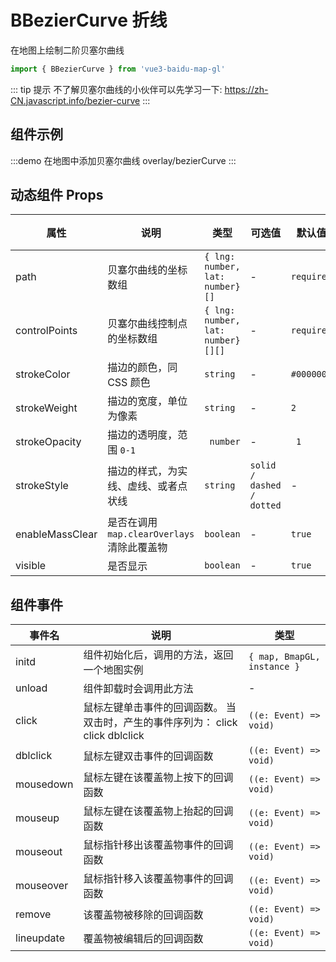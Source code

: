 # BBezierCurve 折线

在地图上绘制二阶贝塞尔曲线

```ts
import { BBezierCurve } from 'vue3-baidu-map-gl'
```

::: tip 提示
不了解贝塞尔曲线的小伙伴可以先学习一下: https://zh-CN.javascript.info/bezier-curve
:::

## 组件示例

:::demo 在地图中添加贝塞尔曲线
overlay/bezierCurve
:::

## 动态组件 Props

| 属性            | 说明                                        | 类型                              | 可选值                    | 默认值     | 版本                               |
| --------------- | ------------------------------------------- | --------------------------------- | ------------------------- | ---------- | ---------------------------------- |
| path            | 贝塞尔曲线的坐标数组                        | `{ lng: number, lat: number}[]`   | -                         | `required` | -                                  |
| controlPoints   | 贝塞尔曲线控制点的坐标数组                  | `{ lng: number, lat: number}[][]` | -                         | `required` | -                                  |
| strokeColor     | 描边的颜色，同 CSS 颜色                     | `string`                          | -                         | `#000000`  | -                                  |
| strokeWeight    | 描边的宽度，单位为像素                      | `string`                          | -                         | `2`        | -                                  |
| strokeOpacity   | 描边的透明度，范围 `0-1`                    | ` number`                         | -                         | ` 1`       | -                                  |
| strokeStyle     | 描边的样式，为实线、虚线、或者点状线        | `string`                          | `solid / dashed / dotted` | -          | -                                  |
| enableMassClear | 是否在调用 `map.clearOverlays` 清除此覆盖物 | `boolean`                         | -                         | `true `    | -                                  |
| visible         | 是否显示                                    | `boolean`                         | -                         | `true`     | <Badge type="tip" text="^2.1.4" /> |

## 组件事件

| 事件名     | 说明                                                                           | 类型                        |
| ---------- | ------------------------------------------------------------------------------ | --------------------------- |
| initd      | 组件初始化后，调用的方法，返回一个地图实例                                     | `{ map, BmapGL, instance }` |
| unload     | 组件卸载时会调用此方法                                                         | -                           |
| click      | 鼠标左键单击事件的回调函数。 当双击时，产生的事件序列为： click click dblclick | `((e: Event) => void)`      |
| dblclick   | 鼠标左键双击事件的回调函数                                                     | `((e: Event) => void)`      |
| mousedown  | 鼠标左键在该覆盖物上按下的回调函数                                             | `((e: Event) => void)`      |
| mouseup    | 鼠标左键在该覆盖物上抬起的回调函数                                             | `((e: Event) => void)`      |
| mouseout   | 鼠标指针移出该覆盖物事件的回调函数                                             | `((e: Event) => void)`      |
| mouseover  | 鼠标指针移入该覆盖物事件的回调函数                                             | `((e: Event) => void)`      |
| remove     | 该覆盖物被移除的回调函数                                                       | `((e: Event) => void)`      |
| lineupdate | 覆盖物被编辑后的回调函数                                                       | `((e: Event) => void)`      |
